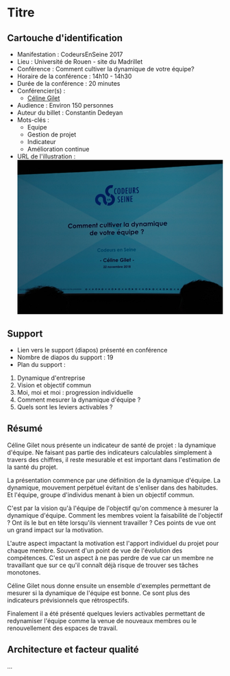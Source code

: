 # Titre

## Cartouche d'identification

 - Manifestation : CodeursEnSeine 2017
 - Lieu : Université de Rouen - site du Madrillet
 - Conférence : Comment cultiver la dynamique de votre équipe?
 - Horaire de la conférence : 14h10 - 14h30
 - Durée de la conférence : 20 minutes
 - Conférencier(s) :
   - [Céline Gilet](https://www.linkedin.com/in/c%C3%A9line-gilet-33794210/ "LinkedIn de Céline Gilet")
 - Audience : Environ 150 personnes
 - Auteur du billet : Constantin Dedeyan
 - Mots-clés : 
   * Equipe
   * Gestion de projet
   * Indicateur
   * Amélioration continue
 - URL de l'illustration : ![Image de la première slide de la présentation](https://raw.githubusercontent.com/prodageo/conf2018a-cdedeyan/master/docs/IMG_20181122_141053110.jpg)

## Support
 - Lien vers le support (diapos) présenté en conférence
 - Nombre de diapos du support : 19
 - Plan du support :
 1. Dynamique d'entreprise
 2. Vision et objectif commun
 3. Moi, moi et moi : progression individuelle
 4. Comment mesurer la dynamique d'équipe ?
 5. Quels sont les leviers activables ?

## Résumé
Céline Gilet nous présente un indicateur de santé de projet : la dynamique d'équipe. Ne faisant pas partie des indicateurs calculables simplement à travers des chiffres, il reste mesurable et est important dans l'estimation de la santé du projet.

La présentation commence par une définition de la dynamique d'équipe. La dynamique,  mouvement perpétuel évitant de s'enliser dans des habitudes. Et l'équipe, groupe d'individus menant à bien un objectif commun.

C'est par la vision qu'à l'équipe de l'objectif qu'on commence à mesurer la dynamique d'équipe. Comment les membres voient la faisabilité de l'objectif ? Ont ils le but en tête lorsqu'ils viennent travailler ? Ces points de vue ont un grand impact sur la motivation.

L'autre aspect impactant la motivation est l'apport individuel du projet pour chaque membre. Souvent d'un point de vue de l'évolution des compétences. C'est un aspect à ne pas perdre de vue car un membre ne travaillant que sur ce qu'il connaît déjà risque de trouver ses tâches monotones.

Céline Gilet nous donne ensuite un ensemble d'exemples permettant de mesurer si la dynamique de l'équipe est bonne. Ce sont plus des indicateurs prévisionnels que rétrospectifs. 

Finalement il a été présenté quelques leviers activables permettant de redynamiser l'équipe comme la venue de nouveaux membres ou le renouvellement des espaces de travail.

## Architecture et facteur qualité
...
